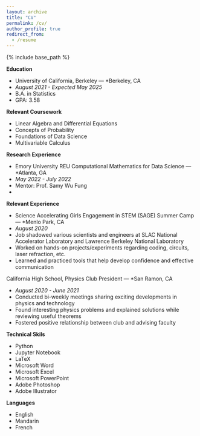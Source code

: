 ```yaml
---
layout: archive
title: "CV"
permalink: /cv/
author_profile: true
redirect_from:
  - /resume
---
```


{% include base_path %}

**Education**
* University of California, Berkeley — *Berkeley, CA
* _August 2021 - Expected May 2025_
* B.A. in Statistics                                                                                                   
* GPA: 3.58

**Relevant Coursework** 
* Linear Algebra and Differential Equations
* Concepts of Probability 
* Foundations of Data Science
* Multivariable Calculus 

**Research Experience**
* Emory University REU Computational Mathematics for Data Science — *Atlanta, GA
* _May 2022 - July 2022_
* Mentor: Prof. Samy Wu Fung
*

**Relevant Experience** 
* Science Accelerating Girls Engagement in STEM (SAGE) Summer Camp — *Menlo Park, CA
* _August 2020_
* Job shadowed various scientists and engineers at SLAC National Accelerator Laboratory  and Lawrence Berkeley National Laboratory 
* Worked on hands-on projects/experiments regarding coding, circuits, laser refraction, etc. 
* Learned and practiced tools that help develop confidence and effective communication 

California High School, Physics Club President — *San Ramon, CA
* _August 2020 - June 2021_
* Conducted bi-weekly meetings sharing exciting developments in physics  and technology
* Found interesting physics problems and explained solutions while reviewing useful theorems 
* Fostered positive relationship between club and advising faculty 

**Technical Skils**
* Python
* Jupyter Notebook
* LaTeX
* Microsoft Word 
* Microsoft Excel
* Microsoft PowerPoint 
* Adobe Photoshop
* Adobe Illustrator

**Languages**
* English
* Mandarin
* French
